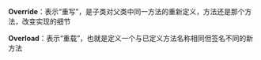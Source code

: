 **Override**：表示“重写”，是子类对父类中同一方法的重新定义，方法还是那个方法，改变实现的细节  
  
**Overload**：表示“重载”，也就是定义一个与已定义方法名称相同但签名不同的新方法  
